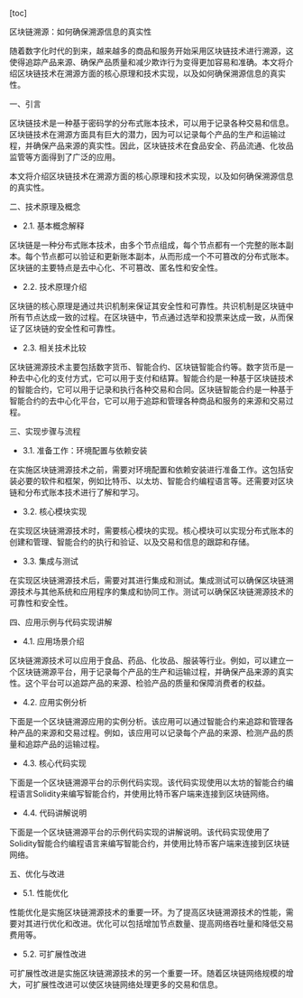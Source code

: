 
[toc]                    
                
                
区块链溯源：如何确保溯源信息的真实性

随着数字化时代的到来，越来越多的商品和服务开始采用区块链技术进行溯源，这使得追踪产品来源、确保产品质量和减少欺诈行为变得更加容易和准确。本文将介绍区块链技术在溯源方面的核心原理和技术实现，以及如何确保溯源信息的真实性。

一、引言

区块链技术是一种基于密码学的分布式账本技术，可以用于记录各种交易和信息。区块链技术在溯源方面具有巨大的潜力，因为可以记录每个产品的生产和运输过程，并确保产品来源的真实性。因此，区块链技术在食品安全、药品流通、化妆品监管等方面得到了广泛的应用。

本文将介绍区块链技术在溯源方面的核心原理和技术实现，以及如何确保溯源信息的真实性。

二、技术原理及概念

- 2.1. 基本概念解释

区块链是一种分布式账本技术，由多个节点组成，每个节点都有一个完整的账本副本。每个节点都可以验证和更新账本副本，从而形成一个不可篡改的分布式账本。区块链的主要特点是去中心化、不可篡改、匿名性和安全性。

- 2.2. 技术原理介绍

区块链的核心原理是通过共识机制来保证其安全性和可靠性。共识机制是区块链中所有节点达成一致的过程。在区块链中，节点通过选举和投票来达成一致，从而保证了区块链的安全性和可靠性。

- 2.3. 相关技术比较

区块链溯源技术主要包括数字货币、智能合约、区块链智能合约等。数字货币是一种去中心化的支付方式，它可以用于支付和结算。智能合约是一种基于区块链技术的智能合约，它可以用于记录和执行各种交易和合同。区块链智能合约是一种基于智能合约的去中心化平台，它可以用于追踪和管理各种商品和服务的来源和交易过程。

三、实现步骤与流程

- 3.1. 准备工作：环境配置与依赖安装

在实施区块链溯源技术之前，需要对环境配置和依赖安装进行准备工作。这包括安装必要的软件和框架，例如比特币、以太坊、智能合约编程语言等。还需要对区块链和分布式账本技术进行了解和学习。

- 3.2. 核心模块实现

在实现区块链溯源技术时，需要核心模块的实现。核心模块可以实现分布式账本的创建和管理、智能合约的执行和验证、以及交易和信息的跟踪和存储。

- 3.3. 集成与测试

在实现区块链溯源技术后，需要对其进行集成和测试。集成测试可以确保区块链溯源技术与其他系统和应用程序的集成和协同工作。测试可以确保区块链溯源技术的可靠性和安全性。

四、应用示例与代码实现讲解

- 4.1. 应用场景介绍

区块链溯源技术可以应用于食品、药品、化妆品、服装等行业。例如，可以建立一个区块链溯源平台，用于记录每个产品的生产和运输过程，并确保产品来源的真实性。这个平台可以追踪产品的来源、检验产品的质量和保障消费者的权益。

- 4.2. 应用实例分析

下面是一个区块链溯源应用的实例分析。该应用可以通过智能合约来追踪和管理各种产品的来源和交易过程。例如，该应用可以记录每个产品的来源、检测产品的质量和追踪产品的运输过程。

- 4.3. 核心代码实现

下面是一个区块链溯源平台的示例代码实现。该代码实现使用以太坊的智能合约编程语言Solidity来编写智能合约，并使用比特币客户端来连接到区块链网络。

- 4.4. 代码讲解说明

下面是一个区块链溯源平台的示例代码实现的讲解说明。该代码实现使用了Solidity智能合约编程语言来编写智能合约，并使用比特币客户端来连接到区块链网络。

五、优化与改进

- 5.1. 性能优化

性能优化是实施区块链溯源技术的重要一环。为了提高区块链溯源技术的性能，需要对其进行优化和改进。优化可以包括增加节点数量、提高网络吞吐量和降低交易费用等。

- 5.2. 可扩展性改进

可扩展性改进是实施区块链溯源技术的另一个重要一环。随着区块链网络规模的增大，可扩展性改进可以使区块链网络处理更多的交易和信息。

